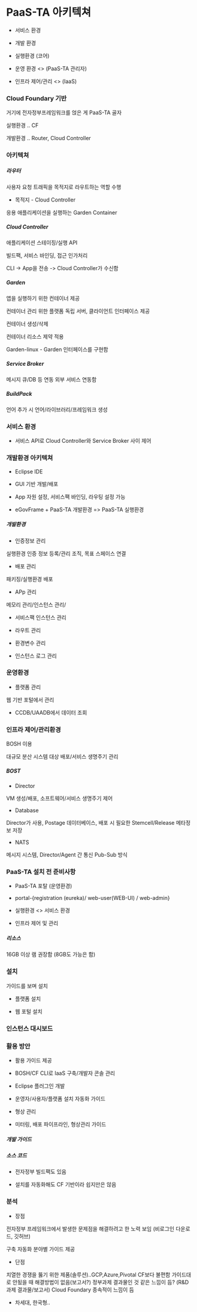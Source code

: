 # PaaS-TA 아키텍쳐

* 서비스 환경

* 개발 환경

* 실행환경 (코어)

* 운영 환경 <> (PaaS-TA 관리자)

* 인프라 제어/관리 <> (IaaS)

### Cloud Foundary 기반

거기에 전자정부프레임워크를 얹은 게 PaaS-TA 골자

실행환경 .. CF

개발환경 .. Router, Cloud Controller

### 아키텍쳐

##### 라우터

사용자 요청 트래픽을 목적지로 라우트하는 역할 수행

* 목적지 - Cloud Controller

응용 애플리케이션을 실행하는 Garden Container

##### Cloud Controller

애플리케이션 스테이징/실행 API

빌드팩, 서비스 바인딩, 접근 인가처리

CLI -> App을 전송 -> Cloud Controller가 수신함

##### Garden

앱을 실행하기 위한 컨테이너 제공

컨테이너 관리 위한 플랫폼 독립 서버, 클라이언트 인터페이스 제공

컨테이너 생성/삭제

컨테이너 리소스 제약 적용

Garden-linux - Garden 인터페이스를 구현함

##### Service Broker

메시지 큐/DB 등 연동 외부 서비스 연동함

##### BuildPack

언어 추가 시 언어/라이브러리/프레임워크 생성

### 서비스 환경

* 서비스 API로 Cloud Controller와 Service Broker 사이 제어

### 개발환경 아키텍쳐

* Eclipse IDE

* GUI 기반 개발/배포

* App 자원 설정, 서비스팩 바인딩, 라우팅 설정 가능

* eGovFrame + PaaS-TA 개발환경 => PaaS-TA 실행환경

##### 개발환경

* 인증정보 관리

실행환경 인증 정보 등록/관리 조직, 목표 스페이스 연결

* 배포 관리

패키징/실행환경 배포

* APp 관리

메모리 관리/인스턴스 관리/

* 서비스팩 인스턴스 관리

* 라우트 관리

* 환경변수 관리

* 인스턴스 로그 관리

### 운영환경

* 플랫폼 관리

웹 기반 포털에서 관리

* CCDB/UAADB에서 데이터 조회

### 인프라 제어/관리환경

BOSH 이용

대규모 분산 시스템 대상 배포/서비스 생명주기 관리

##### BOST

* Director

VM 생성/배포, 소프트웨어/서비스 생명주기 제어

* Database

Director가 사용, Postage 데이터베이스, 배포 시 필요한 Stemcell/Release 메타정보 저장

* NATS

메시지 시스템, Director/Agent 간 통신
Pub-Sub 방식

### PaaS-TA 설치 전 준비사항

* PaaS-TA 포탈 (운영환경)

* portal-{registration (eureka)/ web-user(WEB-UI) / web-admin}

* 실행환경 <> 서비스 환경

* 인프라 제어 및 관리

##### 리소스

16GB 이상 램 권장함 (8GB도 가능은 함)

### 설치

[](https://paas-ta.kr)

가이드를 보며 설치

* 플랫폼 설치

* 웹 포털 설치

### 인스턴스 대시보드

### 활용 방안

* 활용 가이드 제공

* BOSH/CF CLI로 IaaS 구축/개발자 콘솔 관리

* Eclipse 플러그인 개발

* 운영자/사용자/플랫폼 설치 자동화 가이드

* 형상 관리

* 미터링, 배포 파이프라인, 형상관리 가이드

##### 개발 가이드

##### 소스 코드

* 전자정부 빌드팩도 있음

* 설치를 자동화해도 CF 기반이라 쉽지만은 않음

### 분석

* 장점

전자정부 프레임워크에서 발생한 문제점을 해결하려고 한 노력 보임 (비로그인 다운로드, 깃허브)

구축 자동화
분야별 가이드 제공

* 단점

치열한 경쟁을 뚫기 위한 제품(솔루션)..GCP,Azure,Pivotal CF보다 불편함
가이드대로 안됬을 때 해결방법이 없음(보고서?)
정부과제 결과물인 것 같은 느낌이 듬? (R&D 과제 결과물/보고서)
Cloud Foundary 종속적이 느낌이 듬

* 차세대, 한국형..

